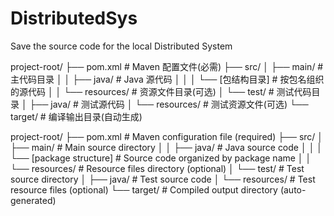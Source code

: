 # DistributedSys
Save the source code for the local Distributed System


project-root/
├── pom.xml                             # Maven 配置文件(必需)
├── src/
│   ├── main/                           # 主代码目录
│   │   ├── java/                       # Java 源代码
│   │   │   └── [包结构目录]           # 按包名组织的源代码
│   │   └── resources/                  # 资源文件目录(可选)
│   └── test/                           # 测试代码目录
│       ├── java/                       # 测试源代码
│       └── resources/                  # 测试资源文件(可选)
└── target/                             # 编译输出目录(自动生成)


project-root/
├── pom.xml                             # Maven configuration file (required)
├── src/
│   ├── main/                           # Main source directory
│   │   ├── java/                       # Java source code
│   │   │   └── [package structure]     # Source code organized by package name
│   │   └── resources/                  # Resource files directory (optional)
│   └── test/                           # Test source directory
│       ├── java/                       # Test source code
│       └── resources/                  # Test resource files (optional)
└── target/                             # Compiled output directory (auto-generated)